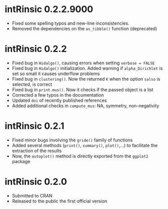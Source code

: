 # intRinsic 0.2.2.9000

* Fixed some spelling typos and new-line inconsistencies.
* Removed the dependencies on the `as_tibble()` function (deprecated)

# intRinsic 0.2.2

* Fixed bug in `Hidalgo()`, causing errors when setting `verbose = FALSE`
* Fixed bug in `Hidalgo()` initialization. Added warning if `alpha_Dirichlet` is set so small it causes underflow problems
* Fixed bug in `clustering()`. Now the returned `K` when the option `salso` is selected, is correct
* Fixed bug in `print.mus()`. Now it checks if the passed object is a list
* Corrected a few typos in the documentation
* Updated `doi` of recently published references
* Added additional checks in `compute_mus`: NA, symmetry, non-negativity

# intRinsic 0.2.1

* Fixed minor bugs involving the `gride()` family of functions
* Added several methods (`print()`, `summary()`, `plot()`,...) to facilitate the
  extraction of the results
* Now, the `autoplot()` method is directly exported from the `ggplot2` package

# intRinsic 0.2.0

* Submitted to CRAN
* Released to the public the first official version

